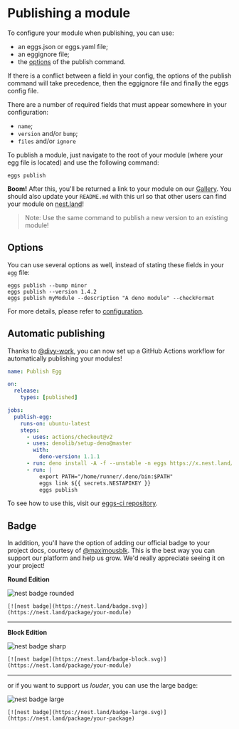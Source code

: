 # Publishing a module

To configure your module when publishing, you can use:
 - an eggs.json or eggs.yaml file;
 - an eggignore file;
 - the [options](#options) of the publish command.

If there is a conflict between a field in your config, the options of the publish command will take precedence, then the eggignore file and finally the eggs config file.

There are a number of required fields that must appear somewhere in your configuration:
 - `name`;
 - `version` and/or `bump`;
 - `files` and/or `ignore`

To publish a module, just navigate to the root of your module (where your egg file is located) and use the following command:
```shell script
eggs publish
```
**Boom!** After this, you'll be returned a link to your module on our [Gallery](https://nest.land/gallery). You should also update your `README.md` with this url so that other users can find your module on [nest.land](https://nest.land)!

> Note: Use the same command to publish a new version to an existing module!

## Options

You can use several options as well, instead of stating these fields in your `egg` file:
```shell script
eggs publish --bump minor
eggs publish --version 1.4.2
eggs publish myModule --description "A deno module" --checkFormat
```

For more details, please refer to [configuration](configuration.md#field-information).


## Automatic publishing

Thanks to [@divy-work](https://github.com/divy-work), you can now set up a GitHub Actions workflow for automatically publishing your modules!
```yml
name: Publish Egg

on:
  release:
    types: [published]

jobs:
  publish-egg:
    runs-on: ubuntu-latest
    steps:
      - uses: actions/checkout@v2
      - uses: denolib/setup-deno@master
        with:
          deno-version: 1.1.1
      - run: deno install -A -f --unstable -n eggs https://x.nest.land/eggs@0.2.1/mod.ts
      - run: |
          export PATH="/home/runner/.deno/bin:$PATH"
          eggs link ${{ secrets.NESTAPIKEY }}
          eggs publish
```
To see how to use this, visit our [eggs-ci repository](https://github.com/nestdotland/eggs-ci).

## Badge

In addition, you'll have the option of adding our official badge to your project docs, courtesy of [@maximousblk](https://github.com/maximousblk). This is the best way you can support our platform and help us grow. We'd really appreciate seeing it on your project!

**Round Edition**

![nest badge rounded](https://nest.land/badge.svg)

```
[![nest badge](https://nest.land/badge.svg)](https://nest.land/package/your-module)
```
<hr>

**Block Edition**

![nest badge sharp](https://nest.land/badge-block.svg)

```
[![nest badge](https://nest.land/badge-block.svg)](https://nest.land/package/your-module)
```
<hr>

or if you want to support us *louder*, you can use the large badge:

![nest badge large](https://nest.land/badge-large.svg)

```
[![nest badge](https://nest.land/badge-large.svg)](https://nest.land/package/your-package)
```
